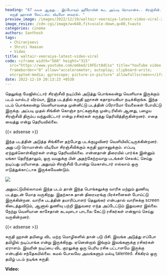 ```yaml
---
heading: "67 வயசு ஆகுது.. இப்போவும் ஹீரோயின் கூட அப்படி ரொமான்சு.. சிரஞ்சீவி..
  சுருதி ஹாசன் லேட்டஸ்ட் வீடியோ வைரல். "
preview_image: /images/2022/12/19/waltair-veeraiya-latest-video-viral-2-.jpg
image_resize: /cdn-cgi/image/w=640,fit=scale-down,q=80,f=auto
categories: cinema
authors: Santhosh
tags:
  - Chiranjeevi
  - Shruti Haasan
  - Video
title: waltair-veeraiya-latest-video-viral
code: <iframe width="560" height="315"
  src="https://www.youtube.com/embed/i9FEct8dCso" title="YouTube video player"
  frameborder="0" allow="accelerometer; autoplay; clipboard-write;
  encrypted-media; gyroscope; picture-in-picture" allowfullscreen></iframe>
date: 2022-12-19 20:13:23 +0530
---
```

தெலுங்கு மேஜிஸ்ட்டார் சிரஞ்சீவி நடிப்பில் அடுத்து பொங்கலன்று வெளியாக இருக்கும் படம் வால்டர் வீரய்யா, இந்த படத்தில் சுருதி ஹாசன் கதாநாயகியா நடிக்கிறாங்க. இந்த படம் பொங்கலன்று வெளியாவதை முன்னிட்டு படத்தின் ப்ரோமோ வேலைகள் போயிட்டு இருக்கு. அப்படி முதல் சிங்கிள் கொஞ்ச நாட்களுக்கு முன்பு ரிலீஸ் ஆனது, பழைய சிரஞ்சீவி திரும்ப வந்துவிட்டார் என்று ரசிகர்கள் கருத்து தெரிவித்திருகின்றனர். எதை வைத்து என்று தெரியவில்லை. 

{{< adsense >}}

இந்த படத்தின் அடுத்த சிங்கிளை தற்போது படக்குழுவினர் வெளியிலிட்டிருக்கின்றனர். அது படு ரொமான்ஸ் வீடியோ சிரஞ்சீவிக்கும் சுருதி ஹாசனுக்கும். எப்படி ஏற்றுக்கொள்கிறார்கள் என்று தெரியவில்லை. என்னதான் திரையில் பார்க்க இன்னும் யங்கா தெரிந்தாலும், ஒரு வயதுக்கு  பின் அதற்கேற்றவாறு படங்கள் செலக்ட் செய்து நடிப்பது மரியாதை. அதுவும் சிரஞ்சீவி போன்று மெகாஸ்டார் எல்லாம் ஒரு எடுத்துக்காட்டாக இருக்கவேண்டும். 

![](/images/2022/12/19/waltair-veeraiya-latest-video-viral-1-.jpg)

அதுமட்டுமில்லாமல் இந்த படம் தான் இந்த பொங்கலுக்கு வாரிசு மற்றும் துணிவு படத்துடன் மோத வருகிறது. இதற்காக தான் திரையரங்கு பிரச்சனைகள் போய்ட்டு இருக்கின்றன. வாரிசு படத்தின் தயாரிப்பாளர் தெலுங்கர் என்பதால் வாரிசுக்கு screen கிடைத்துவிடும், ஆனால் துணிவு பற்றி இதுவரை எந்த அப்டேட்டும் இதுவரை இல்லை. நேற்று வெளியான காசேதான் கடவுளடா பாடலை கேட்டு ரசிகர்கள் என்ஜாய் செய்து வருகின்றனர். 

{{< adsense >}}

சுருதி ஹசன் தமிழை விட மற்ற மொழிகளில் தான் படு பிசி. இவங்க அடுத்து எப்போ தமிழில் நடிப்பாங்க என்று இருக்கிறது. ஏனென்றால் இங்கும் இவங்களுக்கு ரசிகர்கள் ஏராளம். இவரின் நடிப்பை விட குரலுக்கு ஒரு பெரிய ரசிக பட்டாளமே இருக்கு என்பதில் சந்தேகமில்லை. கமல் போலவே அவங்களும் மல்டி talented. சீக்கிரம் ஒரு தமிழ் படம் நடிங்க சுருதி.

**V﻿ideo:**